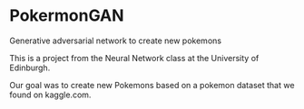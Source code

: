 # PokermonGAN

Generative adversarial network to create new pokemons

This is a project from the Neural Network class at the University of Edinburgh.

Our goal was to create new Pokemons based on a pokemon dataset that we found on kaggle.com.


